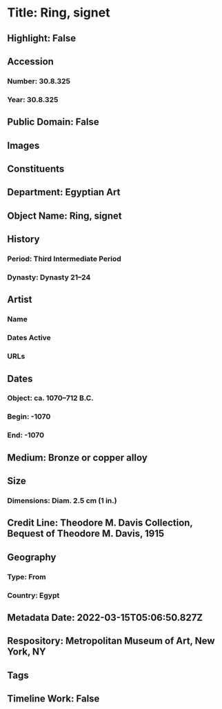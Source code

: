 # Title: Ring, signet
## Highlight: False
## Accession
### Number: 30.8.325
### Year: 30.8.325
## Public Domain: False
## Images
## Constituents
## Department: Egyptian Art
## Object Name: Ring, signet
## History
### Period: Third Intermediate Period
### Dynasty: Dynasty 21–24
## Artist
### Name
### Dates Active
### URLs
## Dates
### Object: ca. 1070–712 B.C.
### Begin: -1070
### End: -1070
## Medium: Bronze or copper alloy
## Size
### Dimensions: Diam. 2.5 cm (1 in.)
## Credit Line: Theodore M. Davis Collection, Bequest of Theodore M. Davis, 1915
## Geography
### Type: From
### Country: Egypt
## Metadata Date: 2022-03-15T05:06:50.827Z
## Respository: Metropolitan Museum of Art, New York, NY
## Tags
## Timeline Work: False